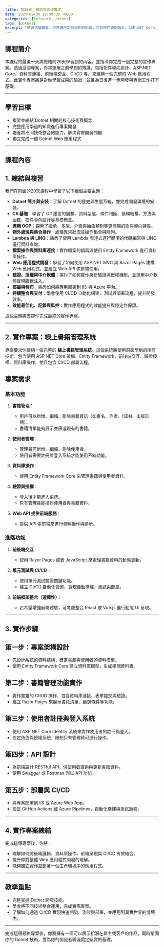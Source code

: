 ```yaml
---
title: 第30天：總結與實作專案
date: 2024-09-30 19:00:00 +0800
categories: [Software, dotnet]
tags: [dotnet] 
excerpt: "透過這個專案，你將運用之前學到的知識，包括物件導向設計、ASP.NET Core、資料庫連接、前後端交互、CI/CD 等，來建構一個完整的 Web 應用程式。此實作專案將是對你學習成果的驗證，並且為日後進一步開發與專案工作打下基礎"
---
```


## 課程簡介

本課程的最後一天將總結前29天學習到的內容，並指導你完成一個完整的實作專案。透過這個專案，你將運用之前學到的知識，包括物件導向設計、ASP.NET Core、資料庫連接、前後端交互、CI/CD 等，來建構一個完整的 Web 應用程式。此實作專案將是對你學習成果的驗證，並且為日後進一步開發與專案工作打下基礎。

---

## 學習目標
- 複習並總結 Dotnet 相關的核心技術與概念
- 完整應用學過的知識進行專案開發
- 培養將不同技術整合的能力，解決實際開發問題
- 獨立完成一個 Dotnet Web 應用程式

---

## 課程內容

## 1. 總結與複習

我們在前面的29天課程中學習了以下幾個主要主題：

- **Dotnet 簡介與安裝**：了解 Dotnet 的歷史與生態系統，並完成開發環境的安裝。
- **C# 基礎**：學習了 C# 語言的變數、資料型態、條件判斷、循環結構、方法與函數、物件導向設計等基礎概念。
- **進階 OOP**：探索了繼承、多型、介面與抽象類別等更高階的物件導向特性。
- **例外處理與集合操作**：處理異常狀況並操作集合與陣列。
- **Lambda 與 LINQ**：熟悉了使用 Lambda 表達式進行簡潔的代碼編寫與 LINQ 進行資料查詢。
- **檔案操作與資料庫連接**：實作檔案的讀寫與使用 Entity Framework 進行資料庫操作。
- **Web 應用程式開發**：學習了如何使用 ASP.NET MVC 與 Razor Pages 建構 Web 應用程式，並建立 Web API 供前端使用。
- **驗證、授權與中介軟體**：探討了如何實作身份驗證與授權機制，並運用中介軟體實現服務注入。
- **部屬與發布**：熟悉如何將應用部署到 IIS 與 Azure 平台。
- **持續整合與交付**：學會使用 CI/CD 自動化構建、測試與部署流程，提升開發效率。
- **效能最佳化、記錄與監控**：實作應用程式的效能提升與穩定性保證。

這些主題將支撐你完成最終的實作專案。

---

## 2. 實作專案：線上書籍管理系統

專案要求你建構一個完整的 **線上書籍管理系統**。這個系統將使用前面學到的所有技術，包含使用 ASP.NET Core 架構、Entity Framework、前後端交互、驗證授權、資料庫操作、並且包含 CI/CD 部屬流程。

## 專案需求

### 基本功能
1. **書籍管理**：
   - 用戶可以新增、編輯、刪除書籍資訊（如書名、作者、ISBN、出版日期）。
   - 書籍清單能夠展示並篩選現有的書籍。
   
2. **使用者管理**：
   - 管理員可新增、編輯、刪除使用者。
   - 使用者需要註冊並登入系統才能使用系統功能。

3. **資料庫操作**：
   - 使用 Entity Framework Core 來管理書籍與使用者資料。
   
4. **驗證與授權**：
   - 登入後才能進入系統。
   - 只有管理員能操作使用者與書籍資料。

5. **Web API 提供前端服務**：
   - 提供 API 供前端來進行資料操作與顯示。

### 進階功能
1. **前後端交互**：
   - 使用 Razor Pages 或者 JavaScript 來處理書籍資料的動態更新。
   
2. **單元測試與 CI/CD**：
   - 使用單元測試驗證關鍵功能。
   - 建立 CI/CD 自動化管道，實現自動構建、測試與部屬。

3. **前端框架整合（選擇性）**：
   - 若希望增強前端體驗，可考慮整合 React 或 Vue.js 進行動態 UI 呈現。

---

## 3. 實作步驟

## 第一步：專案架構設計
- 先設計系統的資料結構，確定書籍與使用者的資料模型。
- 使用 Entity Framework Core 建立資料庫模型，生成相關資料表。

## 第二步：書籍管理功能實作
- 實作書籍的 CRUD 操作，包含資料庫連接、表單提交與驗證。
- 建立 Razor Pages 來顯示書籍清單、篩選條件等功能。

## 第三步：使用者註冊與登入系統
- 使用 ASP.NET Core Identity 系統來實作使用者的註冊與登入。
- 設定角色與授權系統，限制只有管理員可進行操作。

## 第四步：API 設計
- 為前端設計 RESTful API，供使用者查詢與更新書籍資料。
- 使用 Swagger 或 Postman 測試 API 功能。

## 第五步：部屬與 CI/CD
- 將專案部署到 IIS 或 Azure Web App。
- 設定 GitHub Actions 或 Azure Pipelines，自動化構建與測試過程。

---

## 4. 實作專案總結

完成這個專案後，你將：
- 理解如何將後端邏輯、資料庫操作、前端呈現與 CI/CD 有效結合。
- 提升你對整體 Web 應用程式開發的理解。
- 能夠獨立實作並部署一個生產環境中的應用程式。

---

## 教學重點
- 完整掌握 Dotnet 開發技能。
- 學會將不同技術整合運用，完成實際專案。
- 了解如何通過 CI/CD 實現快速開發、測試與部署，並應用到真實世界的情境中。

---

完成這個最終專案後，你將擁有一個可以展示給潛在雇主或客戶的作品，同時鞏固你的 Dotnet 技術，並為你的開發者職涯奠定堅實的基礎。
